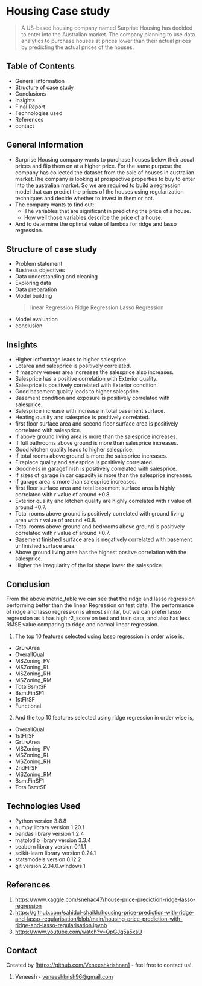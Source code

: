 # Housing Case study
> A US-based housing company named Surprise Housing has decided to enter into the Australian market. The company planning to use data analytics to purchase houses at prices lower than their actual prices by predicting the actual prices of the houses.


## Table of Contents
* General information
* Structure of case study
* Conclusions
* Insights
* Final Report
* Technologies used
* References
* contact


## General Information
* Surprise Housing company wants to purchase houses below their acual prices and flip them on at a higher price. For the same purpose the    company has collected the dataset from the sale of houses in australian market.The company is looking at prospective properties to buy to enter into the australian market. So we are required to build a regression model that can predict the prices of the houses using regularization techniques and decide whether to invest in them or not.
* The company wants to find out:
  * The variables that are significant in predicting the price of a house.
  * How well those variables describe the price of a house.
* And to determine the optimal value of lambda for ridge and lasso regression.

## Structure of case study
* Problem statement
* Business objectives
* Data understanding and cleaning
* Exploring data
* Data preparation
* Model building
  > linear Regression
  > Ridge Regression
  > Lasso Regression
* Model evaluation
* conclusion



## Insights
- Higher lotfrontage leads to higher salesprice.
- Lotarea and salesprice is positively correlated.
- If masonry veneer area increases the salesprice also increases.
- Salesprice has a positive correlation with Exterior quality.
- Salesprice is positively correlated with Exterior condition.
- Good basement quality leads to higher salesprice.
- Basement condition and exposure is positively correlated with salesprice.
- Salesprice increase with increase in total basement surface.
- Heating quality and salesprice is positively correlated.
- first floor surface area and second floor surface area is positively correlated with salesprice.
- If above ground living area is more than the salesprice increases.
- If full bathrooms above ground is more than salesprice increases.
- Good kitchen quality leads to higher salesprice.
- If total rooms above ground is more the salesprice increases.
- Fireplace quality and salesprice is positively correlated.
- Goodness in garagefinish is positively correlated with salesprice.
- If sizes of garage in car capacity is more than the salesprice increases.
- If garage area is more than salesprice increases.
- first floor surface area and total basement surface area is highly correlated with r value of around +0.8.
- Exterior quality and kitchen quality are highly correlated with r value of around +0.7.
- Total rooms above ground is positively correlated with ground living area with r value of around +0.8.
- Total rooms above ground and bedrooms above ground is positively correlated with r value of around +0.7.
- Basement finished surface area is negatively correlated with basement unfinished surface area.
- Above ground living area has the highest positve correlation with the salesprice.
- Higher the irregularity of the lot shape lower the salesprice.


## Conclusion
From the above metric_table we can see that the ridge and lasso regression performing better than the linear Regression on test data. The performance of ridge and lasso regression is almost similar, but we can prefer lasso regression as it has high r2_score on test and train data, and also has less RMSE value comparing to ridge and normal linear regression.

1) The top 10 features selected using lasso regression in order wise is,
* GrLivArea
* OverallQual
* MSZoning_FV
* MSZoning_RL
* MSZoning_RH
* MSZoning_RM
* TotalBsmtSF
* BsmtFinSF1
* 1stFlrSF
* Functional
2) And the top 10 features selected using ridge regression in order wise is,
* OverallQual
* 1stFlrSF
* GrLivArea
* MSZoning_FV
* MSZoning_RL
* MSZoning_RH
* 2ndFlrSF
* MSZoning_RM
* BsmtFinSF1
* TotalBsmtSF

## Technologies Used
- Python version 3.8.8
- numpy library version 1.20.1
- pandas library version 1.2.4
- matplotlib library version 3.3.4
- seaborn library version 0.11.1
- scikit-learn library version 0.24.1
- statsmodels version 0.12.2
- git version 2.34.0.windows.1


## References
1. https://www.kaggle.com/snehac47/house-price-prediction-ridge-lasso-regression
2. https://github.com/sahidul-shaikh/housing-price-prediction-with-ridge-and-lasso-regularisation/blob/main/housing-price-prediction-with-ridge-and-lasso-regularisation.ipynb
3. https://www.youtube.com/watch?v=QpGJq5a5xsU


## Contact
Created by [https://github.com/Veneeshkrishnan] - feel free to contact us!
1. Veneesh -  veneeshkrish96@gmail.com
